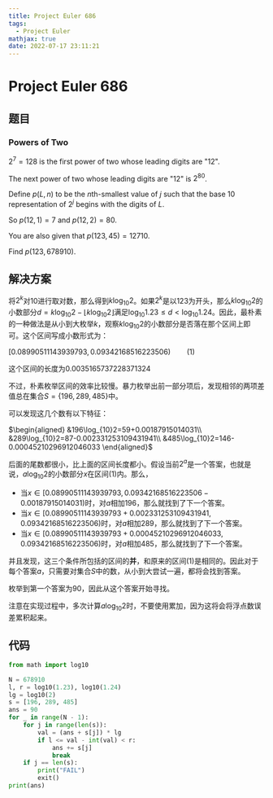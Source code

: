 ```yaml
---
title: Project Euler 686
tags:
  - Project Euler
mathjax: true
date: 2022-07-17 23:11:21
---
```


<escape><!-- more --></escape>

# Project Euler 686

## 题目

### Powers of Two

$2^7=128$ is the first power of two whose leading digits are "$12$".

The next power of two whose leading digits are "$12$" is $2^{80}$.

Define $p(L, n)$ to be the $n\text{th}$-smallest value of $j$ such that the base $10$ representation of $2^j$ begins with the digits of $L$.

So $p(12, 1) = 7$ and $p(12, 2) = 80$.

You are also given that $p(123, 45) = 12710$.

Find $p(123, 678910)$.

## 解决方案

将$2^k$对$10$进行取对数，那么得到$k\log_{10} 2$。如果$2^k$是以$123$为开头，那么$k\log_{10}2$的小数部分$d=k\log _{10}2-\lfloor k\log_{10}2\rfloor$满足$\log_{10}1.23\le d<\log_{10} 1.24$。因此，最朴素的一种做法是从小到大枚举$k$，观察$k\log_{10}2$的小数部分是否落在那个区间上即可。这个区间写成小数形式为：

$[0.08990511143939793,0.09342168516223506)\qquad(1)$

这个区间的长度为$0.0035165737228371324$

不过，朴素枚举区间的效率比较慢。暴力枚举出前一部分项后，发现相邻的两项差值总在集合$S=\{196, 289, 485\}$中。

可以发现这几个数有以下特征：

$\begin{aligned}
&196\log_{10}2=59+0.00187915014031\\
&289\log_{10}2=87-0.002331253109431941\\
&485\log_{10}2=146-0.00045210296912046033
\end{aligned}$

后面的尾数都很小，比上面的区间长度都小。假设当前$2^a$是一个答案，也就是说，$a\log_{10}2$的小数部分$x$在区间$(1)$内。那么，

- 当$x\in[0.08990511143939793,0.09342168516223506-0.00187915014031)$时，对$a$相加$196$，那么就找到了下一个答案。
- 当$x\in[0.08990511143939793+0.002331253109431941,0.09342168516223506)$时，对$a$相加$289$，那么就找到了下一个答案。
- 当$x\in[0.08990511143939793+0.00045210296912046033,0.09342168516223506)$时，对$a$相加$485$，那么就找到了下一个答案。

并且发现，这三个条件所包括的区间的**并**，和原来的区间$(1)$是相同的。因此对于每个答案$a$，只需要对集合$S$中的数，从小到大尝试一遍，都将会找到答案。

枚举到第一个答案为$90$，因此从这个答案开始寻找。

注意在实现过程中，多次计算$a\log _{10}2$时，不要使用累加，因为这将会将浮点数误差累积起来。

## 代码

```py
from math import log10

N = 678910
l, r = log10(1.23), log10(1.24)
lg = log10(2)
s = [196, 289, 485]
ans = 90
for _ in range(N - 1):
    for j in range(len(s)):
        val = (ans + s[j]) * lg
        if l <= val - int(val) < r:
            ans += s[j]
            break
    if j == len(s):
        print("FAIL")
        exit()
print(ans)

```
